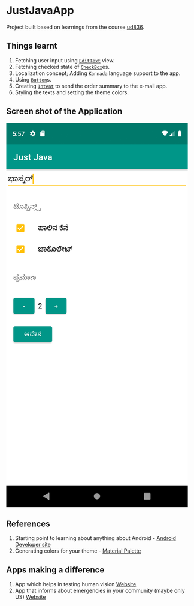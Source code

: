 # JustJavaApp

Project built based on learnings from the course [ud836](https://classroom.udacity.com/courses/ud836).

## Things learnt

1. Fetching user input using [`EditText`](https://developer.android.com/reference/android/widget/EditText) view.
1. Fetching checked state of [`CheckBox`](https://developer.android.com/guide/topics/ui/controls/checkbox)es.
1. Localization concept; Adding `Kannada` language support to the app.
1. Using [`Button`](https://developer.android.com/reference/android/widget/Button)s.
1. Creating [`Intent`](https://developer.android.com/guide/components/intents-common#Email) to send the order summary to the e-mail app.
1. Styling the texts and setting the theme colors.

## Screen shot of the Application
![image](./docs/ss1.png "Just Java")


## References
1. Starting point to learning about anything about Android - [Android Developer site](https://developer.android.com/)
1. Generating colors for your theme - [Material Palette](https://www.materialpalette.com/)


## Apps making a difference
1. App which helps in testing human vision [Website](https://www.peekvision.org/)
1. App that informs about emergencies in your community (maybe only US) [Website](pulsepoint.org/download)
